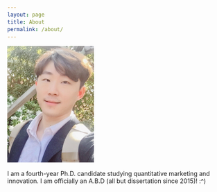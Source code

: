 ```yaml
---
layout: page
title: About
permalink: /about/
---
```


<img src="JaewonYoo_2.jpeg" alt="Jaewon Yoo" width = "200">

I am a fourth-year Ph.D. candidate studying quantitative marketing and innovation. I am officially an A.B.D (all but dissertation since 2015)! :^)
